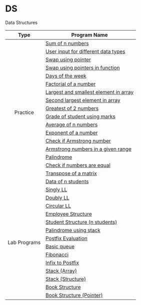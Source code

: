 
# DS
Data Structures

<table>
<thead>
  <tr>
    <th>Type</th>
    <th>Program Name</th>
  </tr>
</thead>
<tbody>
  <tr>
    <td rowspan="18" align="center">Practice</td>
    <td><a href="Year 2/Semester 3/Data Structures/Class01.c">Sum of n numbers</a></td>
  </tr>
  <tr>
    <td><a href="Year 2/Semester 3/Data Structures/Class02.c">User input for different data types</a></td>
  </tr>
  <tr>
    <td><a href="Year 2/Semester 3/Data Structures/Class03.c">Swap using pointer</a></td>
  </tr>
  <tr>
    <td><a href="Year 2/Semester 3/Data Structures/Class04.c">Swap using pointers in function</a></td>
  </tr>
  <tr>
    <td><a href="Year 2/Semester 3/Data Structures/Class05.c">Days of the week</a></td>
  </tr>
  <tr>
    <td><a href="Year 2/Semester 3/Data Structures/Class06.c">Factorial of a number</a></td>
  </tr>
  <tr>
    <td><a href="Year 2/Semester 3/Data Structures/Class07.c">Largest and smallest element in array</a></td>
  </tr>
  <tr>
    <td><a href="Year 2/Semester 3/Data Structures/Class08.c">Second largest element in array</a></td>
  </tr>
  <tr>
    <td><a href="Year 2/Semester 3/Data Structures/Prg1.c">Greatest of 2 numbers</a></td>
  </tr>
  <tr>
    <td><a href="Year 2/Semester 3/Data Structures/Prg2.c">Grade of student using marks</a></td>
  </tr>
  <tr>
    <td><a href="Year 2/Semester 3/Data Structures/Prg3.c">Average of n numbers</a></td>
  </tr>
  <tr>
    <td><a href="Year 2/Semester 3/Data Structures/Prg4.c">Exponent of a number</a></td>
  </tr>
  <tr>
    <td><a href="Year 2/Semester 3/Data Structures/Prg5.c">Check if Armstrong number</a></td>
  </tr>
  <tr>
    <td><a href="Year 2/Semester 3/Data Structures/Prg6.c">Armstrong numbers in a given range</a></td>
  </tr>
  <tr>
    <td><a href="Year 2/Semester 3/Data Structures/Prg7.c">Palindrome</a></td>
  </tr>
  <tr>
    <td><a href="Year 2/Semester 3/Data Structures/Prg8.c">Check if numbers are equal</a></td>
  </tr>
  <tr>
    <td><a href="Year 2/Semester 3/Data Structures/Prg9.c">Transpose of a matrix</a></td>
  </tr>
  <tr>
    <td><a href="Year 2/Semester 3/Data Structures/Prg10.c">Data of n students</a></td>
  </tr>
  <tr>
    <td rowspan="14" align="center">Lab Programs</td>
    <td><a href="Year 2/Semester 3/Data Structures/LL.c">Singly LL</a></td>
  </tr>
  <tr>
    <td><a href="Year 2/Semester 3/Data Structures/DLL.c">Doubly LL</a></td>
  </tr>
  <tr>
    <td><a href="Year 2/Semester 3/Data Structures/CLL.c">Circular LL</a></td>
  </tr>
  <tr>
    <td><a href="Year 2/Semester 3/Data Structures/Lab04.c">Employee Structure</a></td>
  </tr>
  <tr>
    <td><a href="Year 2/Semester 3/Data Structures/Lab02.c">Student Structure (n students)</a></td>
  </tr>
  <tr>
    <td><a href="Year 2/Semester 3/Data Structures/Lab03.c">Palindrome using stack</a></td>
  </tr>
  <tr>
    <td><a href="Year 2/Semester 3/Data Structures/Lab01.c">Postfix Evaluation</a></td>
  </tr>
  <tr>
    <td><a href="Year 2/Semester 3/Data Structures/Lab05.c">Basic queue</a></td>
  </tr>
  <tr>
    <td><a href="Year 2/Semester 3/Data Structures/Lab06.c">Fibonacci</a></td>
  </tr>
  <tr>
    <td><a href="Year 2/Semester 3/Data Structures/Lab07.c">Infix to Postfix</a></td>
  </tr>
  <tr>
    <td><a href="Year 2/Semester 3/Data Structures/Lab09.c">Stack (Array)</a></td>
  </tr>
  <tr>
    <td><a href="Year 2/Semester 3/Data Structures/Lab08.c">Stack (Structure)</a></td>
  </tr>
  <tr>
    <td><a href="Year 2/Semester 3/Data Structures/Lab10.c">Book Structure</a></td>
  </tr>
  <tr>
    <td><a href="Year 2/Semester 3/Data Structures/Lab11.c">Book Structure (Pointer)</a></td>
  </tr>

  
  

  
  
  
  







</tbody>
</table>
